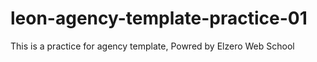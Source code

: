# leon-agency-template-practice-01
 This is a practice for  agency template, Powred by Elzero Web School
